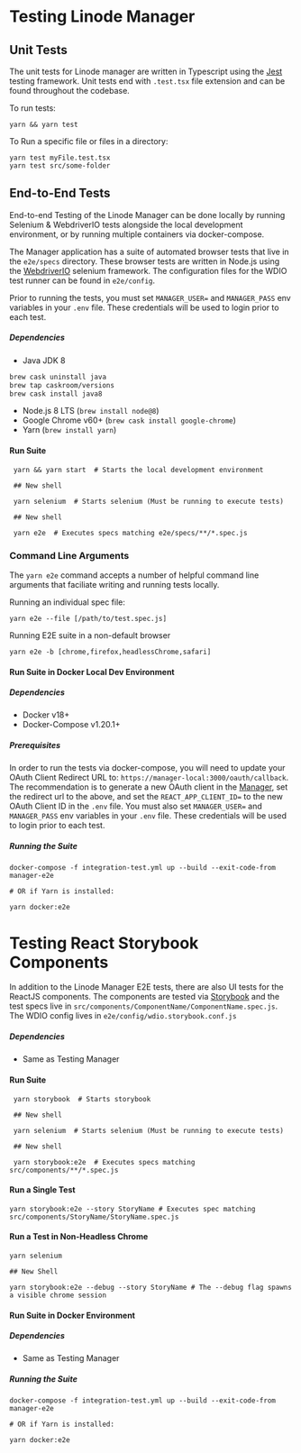 # Testing Linode Manager

## Unit Tests

The unit tests for Linode manager are written in Typescript using the [Jest](https://facebook.github.io/jest/) testing framework. Unit tests end with `.test.tsx` file extension and can be found throughout the codebase.

To run tests:

    yarn && yarn test

To Run a specific file or files in a directory:

    yarn test myFile.test.tsx
    yarn test src/some-folder


## End-to-End Tests

End-to-end Testing of the Linode Manager can be done locally by running Selenium & WebdriverIO tests
alongside the local development environment, or by running multiple containers via docker-compose.

The Manager application has a suite of automated browser tests that live in the `e2e/specs`
directory. These browser tests are written in Node.js using the [WebdriverIO](https://webdriver.io)
selenium framework. The configuration files for the WDIO test runner can be found in `e2e/config`.

Prior to running the tests, you must set `MANAGER_USER=` and `MANAGER_PASS` env variables in your
`.env` file. These credentials will be used to login prior to each test.


##### Dependencies

* Java JDK 8
```bash
brew cask uninstall java
brew tap caskroom/versions
brew cask install java8
```
* Node.js 8 LTS (`brew install node@8`)
* Google Chrome v60+ (`brew cask install google-chrome`)
* Yarn  (`brew install yarn`)

#### Run Suite

     yarn && yarn start  # Starts the local development environment

     ## New shell

     yarn selenium  # Starts selenium (Must be running to execute tests)

     ## New shell

     yarn e2e  # Executes specs matching e2e/specs/**/*.spec.js

### Command Line Arguments

The `yarn e2e` command accepts a number of helpful command line arguments that faciliate
writing and running tests locally.

Running an individual spec file:

    yarn e2e --file [/path/to/test.spec.js]

Running E2E suite in a non-default browser

    yarn e2e -b [chrome,firefox,headlessChrome,safari]

#### Run Suite in Docker Local Dev Environment

##### Dependencies

* Docker v18+
* Docker-Compose v1.20.1+

##### Prerequisites

In order to run the tests via docker-compose, you will need to update your OAuth Client Redirect URL
to: `https://manager-local:3000/oauth/callback`. The recommendation is to generate a new OAuth
client in the [Manager](https://cloud.linode.com), set the redirect url to the above, and set the
`REACT_APP_CLIENT_ID=` to the new OAuth Client ID in the `.env` file. You must also set
`MANAGER_USER=` and `MANAGER_PASS` env variables in your `.env` file. These credentials will be used
to login prior to each test.

##### Running the Suite

    docker-compose -f integration-test.yml up --build --exit-code-from manager-e2e

    # OR if Yarn is installed:

    yarn docker:e2e


# Testing React Storybook Components

In addition to the Linode Manager E2E tests, there are also UI tests for the ReactJS components.
The components are tested via [Storybook](https://github.com/storybooks/storybook) and the test specs
live in `src/components/ComponentName/ComponentName.spec.js`. The WDIO config lives in `e2e/config/wdio.storybook.conf.js`

##### Dependencies

* Same as Testing Manager

#### Run Suite

     yarn storybook  # Starts storybook

     ## New shell

     yarn selenium  # Starts selenium (Must be running to execute tests)

     ## New shell

     yarn storybook:e2e  # Executes specs matching src/components/**/*.spec.js

#### Run a Single Test

    yarn storybook:e2e --story StoryName # Executes spec matching src/components/StoryName/StoryName.spec.js

#### Run a Test in Non-Headless Chrome

    yarn selenium

    ## New Shell

    yarn storybook:e2e --debug --story StoryName # The --debug flag spawns a visible chrome session

#### Run Suite in Docker Environment

##### Dependencies

* Same as Testing Manager

##### Running the Suite

    docker-compose -f integration-test.yml up --build --exit-code-from manager-e2e

    # OR if Yarn is installed:

    yarn docker:e2e
